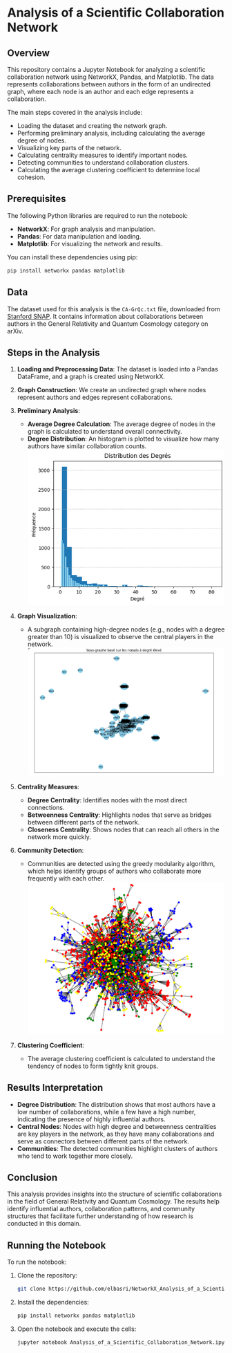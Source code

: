
# Analysis of a Scientific Collaboration Network

## Overview
This repository contains a Jupyter Notebook for analyzing a scientific collaboration network using NetworkX, Pandas, and Matplotlib. The data represents collaborations between authors in the form of an undirected graph, where each node is an author and each edge represents a collaboration.

The main steps covered in the analysis include:
- Loading the dataset and creating the network graph.
- Performing preliminary analysis, including calculating the average degree of nodes.
- Visualizing key parts of the network.
- Calculating centrality measures to identify important nodes.
- Detecting communities to understand collaboration clusters.
- Calculating the average clustering coefficient to determine local cohesion.

## Prerequisites
The following Python libraries are required to run the notebook:
- **NetworkX**: For graph analysis and manipulation.
- **Pandas**: For data manipulation and loading.
- **Matplotlib**: For visualizing the network and results.

You can install these dependencies using pip:
```sh
pip install networkx pandas matplotlib
```

## Data
The dataset used for this analysis is the `CA-GrQc.txt` file, downloaded from [Stanford SNAP](http://snap.stanford.edu/data/ca-GrQc.html). It contains information about collaborations between authors in the General Relativity and Quantum Cosmology category on arXiv.

## Steps in the Analysis
1. **Loading and Preprocessing Data**: The dataset is loaded into a Pandas DataFrame, and a graph is created using NetworkX.

2. **Graph Construction**: We create an undirected graph where nodes represent authors and edges represent collaborations.

3. **Preliminary Analysis**:
   - **Average Degree Calculation**: The average degree of nodes in the graph is calculated to understand overall connectivity.
   - **Degree Distribution**: An histogram is plotted to visualize how many authors have similar collaboration counts.
   ![Degree Distribution](images/degree_distribution.png)

4. **Graph Visualization**:
   - A subgraph containing high-degree nodes (e.g., nodes with a degree greater than 10) is visualized to observe the central players in the network.
   ![High Degree Subgraph](images/high_degree_subgraph.png)

5. **Centrality Measures**:
   - **Degree Centrality**: Identifies nodes with the most direct connections.
   - **Betweenness Centrality**: Highlights nodes that serve as bridges between different parts of the network.
   - **Closeness Centrality**: Shows nodes that can reach all others in the network more quickly.

6. **Community Detection**:
   - Communities are detected using the greedy modularity algorithm, which helps identify groups of authors who collaborate more frequently with each other.
   ![Community Detection](images/community_detection.png)

7. **Clustering Coefficient**:
   - The average clustering coefficient is calculated to understand the tendency of nodes to form tightly knit groups.

## Results Interpretation
- **Degree Distribution**: The distribution shows that most authors have a low number of collaborations, while a few have a high number, indicating the presence of highly influential authors.
- **Central Nodes**: Nodes with high degree and betweenness centralities are key players in the network, as they have many collaborations and serve as connectors between different parts of the network.
- **Communities**: The detected communities highlight clusters of authors who tend to work together more closely.

## Conclusion
This analysis provides insights into the structure of scientific collaborations in the field of General Relativity and Quantum Cosmology. The results help identify influential authors, collaboration patterns, and community structures that facilitate further understanding of how research is conducted in this domain.

## Running the Notebook
To run the notebook:
1. Clone the repository:
   ```sh
   git clone https://github.com/elbasri/NetworkX_Analysis_of_a_Scientific_Collaboration_Network.git
   ```
2. Install the dependencies:
   ```sh
   pip install networkx pandas matplotlib
   ```
3. Open the notebook and execute the cells:
   ```sh
   jupyter notebook Analysis_of_a_Scientific_Collaboration_Network.ipynb
   ```
